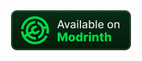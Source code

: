 <div align="center">
  <div>
    <a href="https://modrinth.com/organization/starshipmc"><img src="https://raw.githubusercontent.com/intergrav/devins-badges/v3/assets/cozy/available/modrinth_64h.png"></a>
  </div>
</div>
